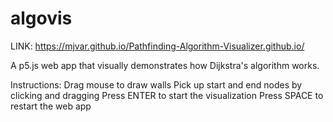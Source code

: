 # algovis
LINK: https://mjvar.github.io/Pathfinding-Algorithm-Visualizer.github.io/

A p5.js web app that visually demonstrates how Dijkstra's algorithm works.

Instructions:
Drag mouse to draw walls
Pick up start and end nodes by clicking and dragging
Press ENTER to start the visualization
Press SPACE to restart the web app
